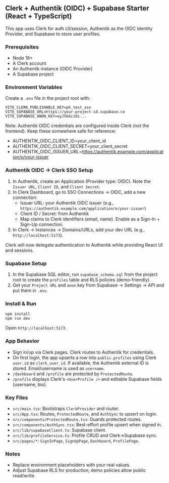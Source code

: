 ## Clerk + Authentik (OIDC) + Supabase Starter (React + TypeScript)

This app uses Clerk for auth UI/session, Authentik as the OIDC Identity Provider, and Supabase to store user profiles.

### Prerequisites

- Node 18+
- A Clerk account
- An Authentik instance (OIDC Provider)
- A Supabase project

### Environment Variables

Create a `.env` file in the project root with:

```
VITE_CLERK_PUBLISHABLE_KEY=pk_test_xxx
VITE_SUPABASE_URL=https://your-project-id.supabase.co
VITE_SUPABASE_ANON_KEY=eyJhbGciOi...
```

Note: Authentik OIDC credentials are configured inside Clerk (not the frontend). Keep these somewhere safe for reference:

- AUTHENTIK_OIDC_CLIENT_ID=your_client_id
- AUTHENTIK_OIDC_CLIENT_SECRET=your_client_secret
- AUTHENTIK_OIDC_ISSUER_URL=https://authentik.example.com/application/o/your-issuer

### Authentik OIDC -> Clerk SSO Setup

1. In Authentik, create an Application (Provider type: OIDC). Note the `Issuer URL`, `Client ID`, and `Client Secret`.
2. In Clerk Dashboard, go to SSO Connections → OIDC, add a new connection:
   - Issuer URL: your Authentik OIDC issuer (e.g., `https://authentik.example.com/application/o/your-issuer`)
   - Client ID / Secret: from Authentik
   - Map claims to Clerk identifiers (email, name). Enable as a Sign-In + Sign-Up connection.
3. In Clerk → Instances → Domains/URLs, add your dev URL (e.g., `http://localhost:5173`).

Clerk will now delegate authentication to Authentik while providing React UI and sessions.

### Supabase Setup

1. In the Supabase SQL editor, run `supabase_schema.sql` from the project root to create the `profiles` table and RLS policies (demo-friendly).
2. Get your `Project URL` and `anon` key from Supabase → Settings → API and put them in `.env`.

### Install & Run

```
npm install
npm run dev
```

Open `http://localhost:5173`.

### App Behavior

- Sign in/up via Clerk pages. Clerk routes to Authentik for credentials.
- On first login, the app upserts a row into `public.profiles` using Clerk `user.id` as `clerk_user_id`. If available, the Authentik external ID is stored. Email/username is used as `username`.
- `/dashboard` and `/profile` are protected by `ProtectedRoute`.
- `/profile` displays Clerk's `<UserProfile />` and editable Supabase fields (username, bio).

### Key Files

- `src/main.tsx`: Bootstraps `ClerkProvider` and router.
- `src/App.tsx`: Routes, `ProtectedRoute`, and `AuthSync` to upsert on login.
- `src/components/ProtectedRoute.tsx`: Guards protected routes.
- `src/components/AuthSync.tsx`: Best-effort profile upsert when signed in.
- `src/lib/supabaseClient.ts`: Supabase client.
- `src/lib/profileService.ts`: Profile CRUD and Clerk→Supabase sync.
- `src/pages/*`: `SignInPage`, `SignUpPage`, `Dashboard`, `ProfilePage`.

### Notes

- Replace environment placeholders with your real values.
- Adjust Supabase RLS for production; demo policies allow public read/write.

